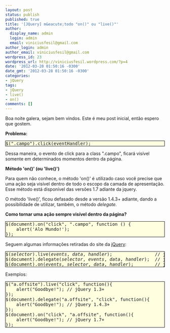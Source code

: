 ```yaml
---
layout: post
status: publish
published: true
title: '[JQuery] m&eacute;todo "on()" ou "live()"'
author:
  display_name: admin
  login: admin
  email: viniciusfesil@gmail.com
author_login: admin
author_email: viniciusfesil@gmail.com
wordpress_id: 23
wordpress_url: http://viniciusfesil.wordpress.com/?p=4
date: '2012-03-28 01:50:16 -0300'
date_gmt: '2012-03-28 01:50:16 -0300'
categories:
- jQuery
tags:
- jQuery
- live()
- on()
comments: []
---
```

<p>Boa noite galera, sejam bem vindos. Este &eacute; meu post inicial, ent&atilde;o espero que gostem.</p>
<p><strong>Problema:</strong></p>
<pre style='background-color:lightyellow;border:1px solid black;font:12px;'>$(".campo").click(eventHandler);</pre>
<p>Dessa maneira, o evento de click para a class ".campo", ficar&aacute; vis&iacute;vel somente em determinados momentos dentro da p&aacute;gina.</p>
<p><strong>M&eacute;todo 'on()' (ou 'live()')</strong></p>
<p>Para quem n&atilde;o conhece, o m&eacute;todo 'on()' &eacute; utilizado caso voc&ecirc; precise que uma a&ccedil;&atilde;o seja vis&iacute;vel dentro de todo o escopo da camada de apresenta&ccedil;&atilde;o. Esse m&eacute;todo est&aacute; dispon&iacute;vel das vers&otilde;es 1.7 adiante da jquery.</p>
<p>O m&eacute;todo 'live()', ficou defasado desde a vers&atilde;o 1.4.3+ adiante, dando a possibilidade de utilizar, tamb&eacute;m, o m&eacute;todo <em>delegate.</em></p>
<p><strong>Como tornar uma a&ccedil;&atilde;o sempre vis&iacute;vel dentro da p&aacute;gina?</strong></p>
<pre style='background-color:lightyellow;border:1px solid black;font:12px;'>$(document).on("click", ".campo", function () {
    alert('Alo Mundo!');
});</pre>
<p>Seguem algumas informa&ccedil;&otilde;es retiradas do site da <a title="Live" href="http://api.jquery.com/live/">jQuery</a>:</p>
<pre style='background-color:lightyellow;border:1px solid black;font:12px;'>
$(<em>selector</em>).live(<em>events</em>, <em>data</em>, <em>handler</em>);                // jQuery 1.3+
$(document).delegate(<em>selector</em>, <em>events</em>, <em>data</em>, <em>handler</em>);  // jQuery 1.4.3+
$(document).on(<em>events</em>, <em>selector</em>, <em>data</em>, <em>handler</em>);        // jQuery 1.7+
</pre>
<p>Exemplos:</p>
<pre style='background-color:lightyellow;border:1px solid black;font:12px;'>
$("a.offsite").live("click", function(){ 
    alert("Goodbye!"); // jQuery 1.3+
});                
$(document).delegate("a.offsite", "click", function(){ 
    alert("Goodbye!"); // jQuery 1.4.3+
});  
$(document).on("click", "a.offsite", function(){ 
    alert("Goodbye!"); // jQuery 1.7+
});
</pre>
